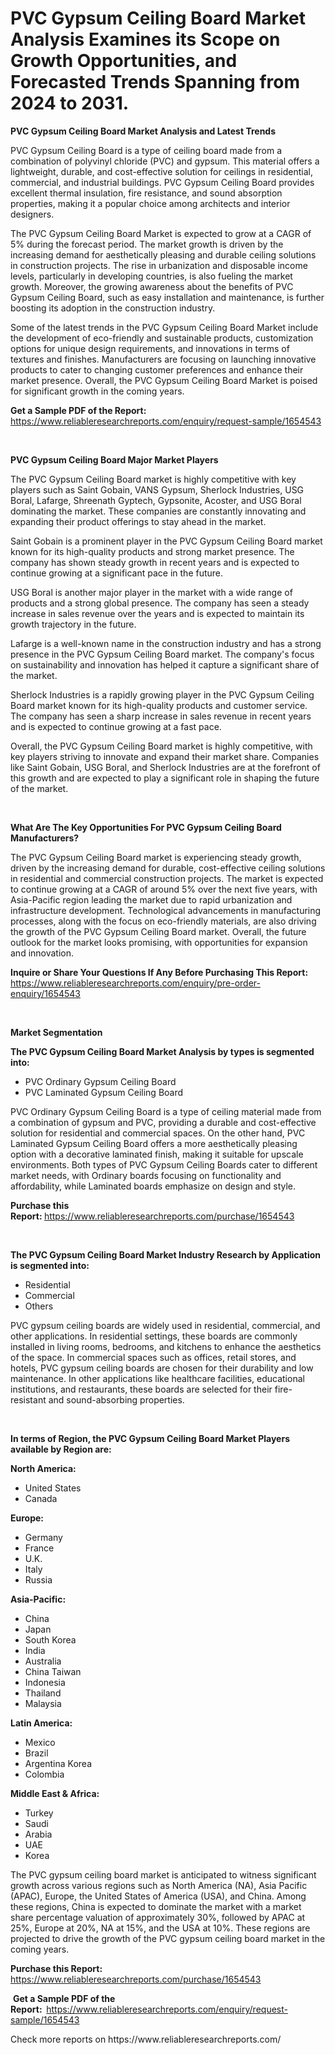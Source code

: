 <p><h1>PVC Gypsum Ceiling Board Market Analysis Examines its Scope on Growth Opportunities, and Forecasted Trends Spanning from 2024 to 2031.</h1></p><p><strong>PVC Gypsum Ceiling Board Market Analysis and Latest Trends</strong></p>
<p><p>PVC Gypsum Ceiling Board is a type of ceiling board made from a combination of polyvinyl chloride (PVC) and gypsum. This material offers a lightweight, durable, and cost-effective solution for ceilings in residential, commercial, and industrial buildings. PVC Gypsum Ceiling Board provides excellent thermal insulation, fire resistance, and sound absorption properties, making it a popular choice among architects and interior designers.</p><p>The PVC Gypsum Ceiling Board Market is expected to grow at a CAGR of 5% during the forecast period. The market growth is driven by the increasing demand for aesthetically pleasing and durable ceiling solutions in construction projects. The rise in urbanization and disposable income levels, particularly in developing countries, is also fueling the market growth. Moreover, the growing awareness about the benefits of PVC Gypsum Ceiling Board, such as easy installation and maintenance, is further boosting its adoption in the construction industry.</p><p>Some of the latest trends in the PVC Gypsum Ceiling Board Market include the development of eco-friendly and sustainable products, customization options for unique design requirements, and innovations in terms of textures and finishes. Manufacturers are focusing on launching innovative products to cater to changing customer preferences and enhance their market presence. Overall, the PVC Gypsum Ceiling Board Market is poised for significant growth in the coming years.</p></p>
<p><strong>Get a Sample PDF of the Report:&nbsp;</strong> <a href="https://www.reliableresearchreports.com/enquiry/request-sample/1654543">https://www.reliableresearchreports.com/enquiry/request-sample/1654543</a></p>
<p>&nbsp;</p>
<p><strong>PVC Gypsum Ceiling Board Major Market Players</strong></p>
<p><p>The PVC Gypsum Ceiling Board market is highly competitive with key players such as Saint Gobain, VANS Gypsum, Sherlock Industries, USG Boral, Lafarge, Shreenath Gyptech, Gypsonite, Acoster, and USG Boral dominating the market. These companies are constantly innovating and expanding their product offerings to stay ahead in the market.</p><p>Saint Gobain is a prominent player in the PVC Gypsum Ceiling Board market known for its high-quality products and strong market presence. The company has shown steady growth in recent years and is expected to continue growing at a significant pace in the future. </p><p>USG Boral is another major player in the market with a wide range of products and a strong global presence. The company has seen a steady increase in sales revenue over the years and is expected to maintain its growth trajectory in the future.</p><p>Lafarge is a well-known name in the construction industry and has a strong presence in the PVC Gypsum Ceiling Board market. The company's focus on sustainability and innovation has helped it capture a significant share of the market.</p><p>Sherlock Industries is a rapidly growing player in the PVC Gypsum Ceiling Board market known for its high-quality products and customer service. The company has seen a sharp increase in sales revenue in recent years and is expected to continue growing at a fast pace.</p><p>Overall, the PVC Gypsum Ceiling Board market is highly competitive, with key players striving to innovate and expand their market share. Companies like Saint Gobain, USG Boral, and Sherlock Industries are at the forefront of this growth and are expected to play a significant role in shaping the future of the market.</p></p>
<p>&nbsp;</p>
<p><strong>What Are The Key Opportunities For PVC Gypsum Ceiling Board Manufacturers?</strong></p>
<p><p>The PVC Gypsum Ceiling Board market is experiencing steady growth, driven by the increasing demand for durable, cost-effective ceiling solutions in residential and commercial construction projects. The market is expected to continue growing at a CAGR of around 5% over the next five years, with Asia-Pacific region leading the market due to rapid urbanization and infrastructure development. Technological advancements in manufacturing processes, along with the focus on eco-friendly materials, are also driving the growth of the PVC Gypsum Ceiling Board market. Overall, the future outlook for the market looks promising, with opportunities for expansion and innovation.</p></p>
<p><strong>Inquire or Share Your Questions If Any Before Purchasing This Report:</strong> <a href="https://www.reliableresearchreports.com/enquiry/pre-order-enquiry/1654543">https://www.reliableresearchreports.com/enquiry/pre-order-enquiry/1654543</a></p>
<p>&nbsp;</p>
<p><strong>Market Segmentation</strong></p>
<p><strong>The PVC Gypsum Ceiling Board Market Analysis by types is segmented into:</strong></p>
<p><ul><li>PVC Ordinary Gypsum Ceiling Board</li><li>PVC Laminated Gypsum Ceiling Board</li></ul></p>
<p><p>PVC Ordinary Gypsum Ceiling Board is a type of ceiling material made from a combination of gypsum and PVC, providing a durable and cost-effective solution for residential and commercial spaces. On the other hand, PVC Laminated Gypsum Ceiling Board offers a more aesthetically pleasing option with a decorative laminated finish, making it suitable for upscale environments. Both types of PVC Gypsum Ceiling Boards cater to different market needs, with Ordinary boards focusing on functionality and affordability, while Laminated boards emphasize on design and style.</p></p>
<p><strong>Purchase this Report:&nbsp;</strong><a href="https://www.reliableresearchreports.com/purchase/1654543">https://www.reliableresearchreports.com/purchase/1654543</a></p>
<p>&nbsp;</p>
<p><strong>The PVC Gypsum Ceiling Board Market Industry Research by Application is segmented into:</strong></p>
<p><ul><li>Residential</li><li>Commercial</li><li>Others</li></ul></p>
<p><p>PVC gypsum ceiling boards are widely used in residential, commercial, and other applications. In residential settings, these boards are commonly installed in living rooms, bedrooms, and kitchens to enhance the aesthetics of the space. In commercial spaces such as offices, retail stores, and hotels, PVC gypsum ceiling boards are chosen for their durability and low maintenance. In other applications like healthcare facilities, educational institutions, and restaurants, these boards are selected for their fire-resistant and sound-absorbing properties.</p></p>
<p>&nbsp;</p>
<p><strong>In terms of Region, the PVC Gypsum Ceiling Board Market Players available by Region are:</strong></p>
<p>
    <p> <strong> North America: </strong>
        <ul>
            <li>United States</li>
            <li>Canada</li>
        </ul>
        </p> 
    <p> <strong> Europe: </strong>
        <ul>
            <li>Germany</li>
            <li>France</li>
            <li>U.K.</li>
            <li>Italy</li>
            <li>Russia</li>
        </ul>
        </p> 
    <p> <strong> Asia-Pacific: </strong>
        <ul>
            <li>China</li>
            <li>Japan</li>
            <li>South Korea</li>
            <li>India</li>
            <li>Australia</li>
            <li>China Taiwan</li>
            <li>Indonesia</li>
            <li>Thailand</li>
            <li>Malaysia</li>
        </ul>
        </p> 
    <p> <strong> Latin America: </strong>
        <ul>
            <li>Mexico</li>
            <li>Brazil</li>
            <li>Argentina Korea</li>
            <li>Colombia</li>
        </ul>
        </p> 
    <p> <strong> Middle East & Africa: </strong>
        <ul>
            <li>Turkey</li>
            <li>Saudi</li>
            <li>Arabia</li>
            <li>UAE</li>
            <li>Korea</li>
        </ul>
    </p>
    </p>
<p><p>The PVC gypsum ceiling board market is anticipated to witness significant growth across various regions such as North America (NA), Asia Pacific (APAC), Europe, the United States of America (USA), and China. Among these regions, China is expected to dominate the market with a market share percentage valuation of approximately 30%, followed by APAC at 25%, Europe at 20%, NA at 15%, and the USA at 10%. These regions are projected to drive the growth of the PVC gypsum ceiling board market in the coming years.</p></p>
<p><strong>Purchase this Report: </strong><a href="https://www.reliableresearchreports.com/purchase/1654543">https://www.reliableresearchreports.com/purchase/1654543</a></p>
<p>&nbsp;<strong>Get a Sample PDF of the Report:&nbsp;&nbsp;</strong><a href="https://www.reliableresearchreports.com/enquiry/request-sample/1654543">https://www.reliableresearchreports.com/enquiry/request-sample/1654543</a></p>
<p><strong></strong></p>
<p>Check more reports on https://www.reliableresearchreports.com/</p>